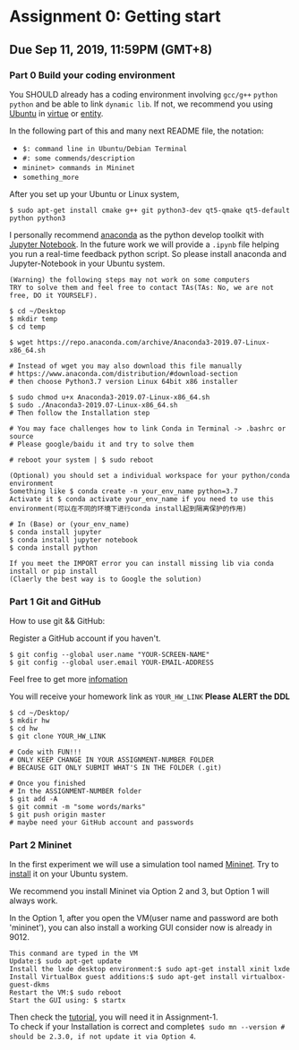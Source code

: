 # Assignment 0: Getting start
## Due Sep 11, 2019, 11:59PM (GMT+8)
### Part 0 Build your coding environment
You SHOULD already has a coding environment involving `gcc/g++` `python` `python` and be able to link `dynamic lib`. If not, we recommend you using [Ubuntu](https://ubuntu.com/download/desktop) in [virtue](https://www.baidu.com/s?ie=utf-8&f=8&rsv_bp=1&rsv_idx=1&tn=baidu&wd=ubuntu&rsv_pq=8398d0d200a39636&rsv_t=7d3cwHv0lro9uwWvbfXx05J5VhHynVdwMBqvLWjewSaFtmSJFhvXSQ%2F4K74&rqlang=cn&rsv_enter=1&rsv_dl=tb&rsv_sug3=7&rsv_sug1=5&rsv_sug7=101&rsv_sug2=0&inputT=1004&rsv_sug4=1629&rsv_sug=2) or [entity](https://www.baidu.com/s?ie=utf-8&f=8&rsv_bp=1&rsv_idx=1&tn=baidu&wd=ISO%E5%AE%89%E8%A3%85ubuntu&oq=vmware%2520workstation%2520%25E5%25AE%2589%25E8%25A3%2585ubuntu&rsv_pq=a9978c1f00b4bc28&rsv_t=62c7FNYTcktZpV%2FLAJdq8f4uYdsJEQOBznWIV05%2BnZyEdx0vJExlpQRG39I&rqlang=cn&rsv_enter=1&rsv_dl=tb&inputT=32405&rsv_sug3=64&rsv_sug1=44&rsv_sug7=100&rsv_sug2=0&rsv_sug4=34298).

In the following part of this and many next README file, the notation:
+ `$: command line in Ubuntu/Debian Terminal`
+ `#: some commends/description`
+ `mininet> commands in Mininet`
+ `something_more`

After you set up your Ubuntu or Linux system,

`
$ sudo apt-get install cmake g++ git python3-dev qt5-qmake qt5-default python python3
`

I personally recommend [anaconda](https://www.anaconda.com/distribution/#download-section) as the python develop toolkit with [Jupyter Notebook](https://jupyter.org/install).
In the future work we will provide a `.ipynb` file helping you run a real-time feedback python script. So please install anaconda and Jupyter-Notebook in your Ubuntu system.
````
(Warning) the following steps may not work on some computers
TRY to solve them and feel free to contact TAs(TAs: No, we are not free, DO it YOURSELF).

$ cd ~/Desktop
$ mkdir temp
$ cd temp

$ wget https://repo.anaconda.com/archive/Anaconda3-2019.07-Linux-x86_64.sh

# Instead of wget you may also download this file manually
# https://www.anaconda.com/distribution/#download-section
# then choose Python3.7 version Linux 64bit x86 installer

$ sudo chmod u+x Anaconda3-2019.07-Linux-x86_64.sh
$ sudo ./Anaconda3-2019.07-Linux-x86_64.sh
# Then follow the Installation step

# You may face challenges how to link Conda in Terminal -> .bashrc or source
# Please google/baidu it and try to solve them

# reboot your system | $ sudo reboot

(Optional) you should set a individual workspace for your python/conda environment
Something like $ conda create -n your_env_name python=3.7
Activate it $ conda activate your_env_name if you need to use this environment(可以在不同的环境下进行conda install起到隔离保护的作用)

# In (Base) or (your_env_name)
$ conda install jupyter
$ conda install jupyter notebook
$ conda install python

If you meet the IMPORT error you can install missing lib via conda install or pip install
(Claerly the best way is to Google the solution)
````
### Part 1 Git and GitHub
How to use git && GitHub:

Register a GitHub account if you haven't.
````
$ git config --global user.name "YOUR-SCREEN-NAME"
$ git config --global user.email YOUR-EMAIL-ADDRESS
````
Feel free to get more [infomation](https://git-scm.com/book/zh/v2)

You will receive your homework link as `YOUR_HW_LINK` **Please ALERT the DDL**
````
$ cd ~/Desktop/
$ mkdir hw
$ cd hw
$ git clone YOUR_HW_LINK

# Code with FUN!!!
# ONLY KEEP CHANGE IN YOUR ASSIGNMENT-NUMBER FOLDER
# BECAUSE GIT ONLY SUBMIT WHAT'S IN THE FOLDER (.git)

# Once you finished
# In the ASSIGNMENT-NUMBER folder
$ git add -A
$ git commit -m "some words/marks"
$ git push origin master
# maybe need your GitHub account and passwords
````

### Part 2 Mininet

In the first experiment we will use a simulation tool named [Mininet](http://mininet.org/).
Try to [install](http://mininet.org/download/) it on your Ubuntu system.

We recommend you install Mininet via Option 2 and 3, but Option 1 will always work.

In the Option 1,
after you open the VM(user name and password are both 'mininet'), you can also install a working GUI consider now is already in 9012.

````
This conmand are typed in the VM
Update:$ sudo apt-get update
Install the lxde desktop environment:$ sudo apt-get install xinit lxde
Install VirtualBox guest additions:$ sudo apt-get install virtualbox-guest-dkms
Restart the VM:$ sudo reboot
Start the GUI using: $ startx
````

Then check the [tutorial](http://mininet.org/walkthrough/), you will need it in Assignment-1. \
To check if your Installation is correct and complete`$ sudo mn --version # should be 2.3.0, if not update it via Option 4`.

